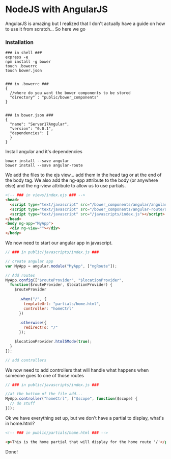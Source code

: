 NodeJS with AngularJS
============

<p>
  AngularJS is amazing but I realized that I don't actually have a guide on how to use it from scratch... So here we go
</p>


<h3>Installation</h3>

```shell
### in shell ###
express -e 
npm install -g bower
touch .bowerrc
touch bower.json


### in .bowerrc ###
{
  //where do you want the bower components to be stored
  "directory" : "public/bower_components"
}


### in bower.json ###
{
  "name": "Server17Angular",
  "version": "0.0.1",
  "dependencies": {
  }
}

```

<p>Install angular and it's dependencies</p>

```shell
bower install --save angular
bower install --save angular-route
```

<p>We add the files to the ejs view... add them in the head tag or at the end of the body tag. We also add the ng-app attribute to the body (or anywhere else) and the ng-view attribute to allow us to use partials.</p>

```html
<!-- ### in views/index.ejs ### -->
<head>
  <script type="text/javascript" src="/bower_components/angular/angular.min.js"></script>
  <script type="text/javascript" src="/bower_components/angular-route/angular-route.min.js"></script>
  <script type="text/javascript" src="/javascripts/index.js"></script>
</head>
<body ng-app="MyApp">
  <div ng-view=""></div>
</body>
```

<p>We now need to start our angular app in javascript.</p>

```javascript
// ### in public/javascripts/index.js ###

// create angular app
var MyApp = angular.module("MyApp", ["ngRoute"]);

// Add routes
MyApp.config(["$routeProvider", "$locationProvider",
  function($routeProvider, $locationProvider) {
    $routeProvider
      
      .when("/", {
        templateUrl: "partials/home.html",
        controller: "homeCtrl"
      })
      
      .otherwise({
        redirectTo: "/"
      });

    $locationProvider.html5Mode(true);
  }
]);

// add controllers
```


<p>We now need to add controllers that will handle what happens when someone goes to one of those routes</p>

```javascript
// ### in public/javascripts/index.js ###

//at the bottom of the file add...
MyApp.controller("homeCtrl", ["$scope", function($scope) {
  // do stuff
}]);
```

<p>Ok we have everything set up, but we don't have a partial to display, what's in home.html?</p>

```html
<!-- ### in public/partials/home.html ### -->

<p>This is the home partial that will display for the home route '/'</p>
```

<p>Done!</p>

